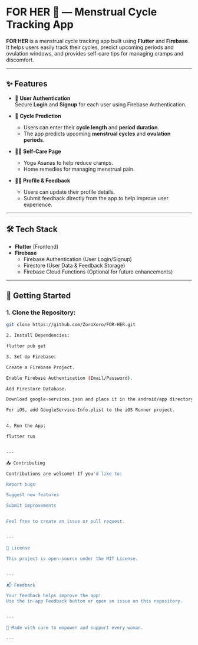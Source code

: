 # FOR HER 🌸 — Menstrual Cycle Tracking App

**FOR HER** is a menstrual cycle tracking app built using **Flutter** and **Firebase**. It helps users easily track their cycles, predict upcoming periods and ovulation windows, and provides self-care tips for managing cramps and discomfort.

---

## ✨ Features

- 🔐 **User Authentication**  
  Secure **Login** and **Signup** for each user using Firebase Authentication.

- 📅 **Cycle Prediction**  
  - Users can enter their **cycle length** and **period duration**.  
  - The app predicts upcoming **menstrual cycles** and **ovulation periods**.

- 🧘‍♀️ **Self-Care Page**  
  - Yoga Asanas to help reduce cramps.
  - Home remedies for managing menstrual pain.

- 🙋‍♀️ **Profile & Feedback**  
  - Users can update their profile details.
  - Submit feedback directly from the app to help improve user experience.

---

## 🛠️ Tech Stack

- **Flutter** (Frontend)
- **Firebase**
  - Firebase Authentication (User Login/Signup)
  - Firestore (User Data & Feedback Storage)
  - Firebase Cloud Functions (Optional for future enhancements)

---

## 🚀 Getting Started

### 1. Clone the Repository:
```bash
git clone https://github.com/ZoroXoro/FOR-HER.git

2. Install Dependencies:

flutter pub get

3. Set Up Firebase:

Create a Firebase Project.

Enable Firebase Authentication (Email/Password).

Add Firestore Database.

Download google-services.json and place it in the android/app directory.

For iOS, add GoogleService-Info.plist to the iOS Runner project.


4. Run the App:

flutter run


---

📥 Contributing

Contributions are welcome! If you'd like to:

Report bugs

Suggest new features

Submit improvements


Feel free to create an issue or pull request.


---

📝 License

This project is open-source under the MIT License.


---

📬 Feedback

Your feedback helps improve the app!
Use the in-app Feedback button or open an issue on this repository.


---

💖 Made with care to empower and support every woman.

---


